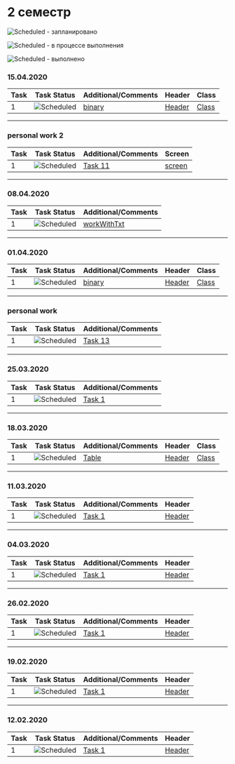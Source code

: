 # 2 семестр


![Scheduled](https://github.com/AnzhelikaKravchuk/.NET-Training.-Spring-2019/blob/master/Pictures/icons-target.png) - запланировано

![Scheduled](https://github.com/AnzhelikaKravchuk/.NET-Training.-Spring-2019/blob/master/Pictures/icons-inprogress.png) - в процессе выполнения

![Scheduled](https://github.com/AnzhelikaKravchuk/.NET-Training.-Spring-2019/blob/master/Pictures/icons-ok.png) - выполнено

### 15.04.2020 
| Task | Task Status | Additional/Comments | Header | Class |  
| -------- | -------- | --------|  --------|  --------|  
| 1 | ![Scheduled](https://github.com/AnzhelikaKravchuk/.NET-Training.-Spring-2019/blob/master/Pictures/icons-ok.png)|[binary](https://github.com/abbsgng/PMShulzhykDzmitry/blob/master/1course2semester/15.04.2020/Source.cpp)|[Header](https://github.com/abbsgng/PMShulzhykDzmitry/blob/master/1course2semester/15.04.2020/BigInteger.h)|[Class](https://github.com/abbsgng/PMShulzhykDzmitry/blob/master/1course2semester/15.04.2020/BigInteger.cpp)

---

### personal work 2 
| Task | Task Status | Additional/Comments | Screen |
| -------- | -------- | --------|  --------| 
| 1 | ![Scheduled](https://github.com/AnzhelikaKravchuk/.NET-Training.-Spring-2019/blob/master/Pictures/icons-ok.png)|[Task 11](https://github.com/abbsgng/PMShulzhykDzmitry/blob/master/1course2semester/personalWork2(Shulzhyk%20Dzmitry)/Source.cpp)|[screen](https://github.com/abbsgng/PMShulzhykDzmitry/blob/master/1course2semester/personalWork2(Shulzhyk%20Dzmitry)/Screen.jpg)

---

### 08.04.2020 
| Task | Task Status | Additional/Comments |
| -------- | -------- | --------|  
| 1 | ![Scheduled](https://github.com/AnzhelikaKravchuk/.NET-Training.-Spring-2019/blob/master/Pictures/icons-ok.png)|[workWithTxt](https://github.com/abbsgng/PMShulzhykDzmitry/blob/master/1course2semester/08.04.2020/arrayFromArrays.cpp)

---

### 01.04.2020 
| Task | Task Status | Additional/Comments | Header | Class |  
| -------- | -------- | --------|  --------|  --------|  
| 1 | ![Scheduled](https://github.com/AnzhelikaKravchuk/.NET-Training.-Spring-2019/blob/master/Pictures/icons-ok.png)|[binary](https://github.com/abbsgng/PMShulzhykDzmitri/blob/master/1course2semester/01.04.2020/Source.cpp)|[Header](https://github.com/abbsgng/PMShulzhykDzmitry/blob/master/1course2semester/01.04.2020/StringAndNumber.h)|[Class](https://github.com/abbsgng/PMShulzhykDzmitry/blob/master/1course2semester/01.04.2020/StringAndNumber.cpp)

---

### personal work
| Task | Task Status | Additional/Comments |
| -------- | -------- | --------|  
| 1 | ![Scheduled](https://github.com/AnzhelikaKravchuk/.NET-Training.-Spring-2019/blob/master/Pictures/icons-ok.png)|[Task 13](https://github.com/abbsgng/PMShulzhykDzmitry/blob/master/1course2semester/personal%20work(Shulzhyk%20Dzmitry)/Source.cpp)

---

### 25.03.2020 
| Task | Task Status | Additional/Comments |
| -------- | -------- | --------|  
| 1 | ![Scheduled](https://github.com/AnzhelikaKravchuk/.NET-Training.-Spring-2019/blob/master/Pictures/icons-ok.png)|[Task 1](https://github.com/abbsgng/PMShulzhykDzmitry/blob/master/1course2semester/25.03.2020/Source.cpp)

---

### 18.03.2020 
| Task | Task Status | Additional/Comments | Header | Class |  
| -------- | -------- | --------|  --------|  --------|  
| 1 | ![Scheduled](https://github.com/AnzhelikaKravchuk/.NET-Training.-Spring-2019/blob/master/Pictures/icons-ok.png)|[Table](https://github.com/abbsgng/PMShulzhykDzmitri/blob/master/1course2semester/18.03.2020/Source.cpp)|[Header](https://github.com/abbsgng/PMShulzhykDzmitry/blob/master/1course2semester/18.03.2020/table.h)|[Class](https://github.com/abbsgng/PMShulzhykDzmitry/blob/master/1course2semester/18.03.2020/Table.cpp)

---

### 11.03.2020 
| Task | Task Status | Additional/Comments | Header |
| -------- | -------- | --------|  --------| 
| 1 | ![Scheduled](https://github.com/AnzhelikaKravchuk/.NET-Training.-Spring-2019/blob/master/Pictures/icons-ok.png)|[Task 1](https://github.com/abbsgng/PMShulzhykDzmitri/blob/master/1course2semester/11.03.2020/Source.cpp)|[Header](https://github.com/abbsgng/PMShulzhykDzmitry/blob/master/1course2semester/11.03.2020/Array.h)

---


### 04.03.2020 
| Task | Task Status | Additional/Comments | Header |
| -------- | -------- | --------|  --------| 
| 1 | ![Scheduled](https://github.com/AnzhelikaKravchuk/.NET-Training.-Spring-2019/blob/master/Pictures/icons-ok.png)|[Task 1](https://github.com/abbsgng/PMShulzhykDzmitri/blob/master/1course2semester/03.03.2020/Source.cpp)|[Header](https://github.com/abbsgng/PMShulzhykDzmitry/blob/master/1course2semester/03.03.2020/Header.h)

---

### 26.02.2020 
| Task | Task Status | Additional/Comments | Header |
| -------- | -------- | --------|  --------| 
| 1 | ![Scheduled](https://github.com/AnzhelikaKravchuk/.NET-Training.-Spring-2019/blob/master/Pictures/icons-ok.png)|[Task 1](https://github.com/abbsgng/PMShulzhykDzmitri/blob/master/1course2semester/26.02.2020/Source.cpp)|[Header](https://github.com/abbsgng/PMShulzhykDzmitry/blob/master/1course2semester/26.02.2020/Header.h)

---

### 19.02.2020 
| Task | Task Status | Additional/Comments | Header |
| -------- | -------- | --------|  --------| 
| 1 | ![Scheduled](https://github.com/AnzhelikaKravchuk/.NET-Training.-Spring-2019/blob/master/Pictures/icons-ok.png)|[Task 1](https://github.com/abbsgng/PMShulzhykDzmitri/blob/master/1course2semester/19.02.2020/Source.cpp)|[Header](https://github.com/abbsgng/PMShulzhykDzmitry/blob/master/1course2semester/19.02.2020/Header.h)

---
### 12.02.2020 
| Task | Task Status | Additional/Comments | Header |
| -------- | -------- | --------|  --------| 
| 1 | ![Scheduled](https://github.com/AnzhelikaKravchuk/.NET-Training.-Spring-2019/blob/master/Pictures/icons-ok.png)|[Task 1](https://github.com/abbsgng/PMShulzhykDzmitri/blob/master/1course2semester/12.02.2020/Source.cpp)|[Header](https://github.com/abbsgng/PMShulzhykDzmitry/blob/master/1course2semester/12.02.2020/Header.h)
